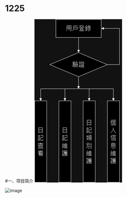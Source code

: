 # 1225
#一、项目简介
![image](https://github.com/rekcahtsebeht/1225/blob/main/01.drawio.png)



![image]()
